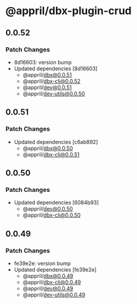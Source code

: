 # @appril/dbx-plugin-crud

## 0.0.52

### Patch Changes

- 8d16603: version bump
- Updated dependencies [8d16603]
  - @appril/dbx@0.0.51
  - @appril/dbx-cli@0.0.52
  - @appril/dev@0.0.51
  - @appril/dev-utils@0.0.50

## 0.0.51

### Patch Changes

- Updated dependencies [c6ab892]
  - @appril/dbx@0.0.50
  - @appril/dbx-cli@0.0.51

## 0.0.50

### Patch Changes

- Updated dependencies [6084b93]
  - @appril/dev@0.0.50
  - @appril/dbx-cli@0.0.50

## 0.0.49

### Patch Changes

- fe39e2e: version bump
- Updated dependencies [fe39e2e]
  - @appril/dbx@0.0.49
  - @appril/dbx-cli@0.0.49
  - @appril/dev@0.0.49
  - @appril/dev-utils@0.0.49
